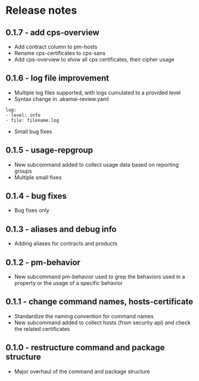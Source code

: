 # Release notes

## 0.1.7 - add cps-overview
- Add contract column to pm-hosts
- Rename cps-certificates to cps-sans
- Add cps-overview to show all cps certificates, their cipher usage

## 0.1.6 - log file improvement
- Multiple log files supported, with logs cumulated to a provided level
- Syntax change in .akamai-review.yaml
```
log:
- level: info
- file: filename.log
```
- Small bug fixes

## 0.1.5 - usage-repgroup
- New subcommand added to collect usage data based on reporting groups
- Multiple small fixes

## 0.1.4 - bug fixes
- Bug fixes only

## 0.1.3 - aliases and debug info
- Adding aliases for contracts and products

## 0.1.2 - pm-behavior
- New subcommand pm-behavior used to grep the behaviors used in a property or the usage of a specific behavior

## 0.1.1 - change command names, hosts-certificate
- Standardize the naming convention for command names
- New subcommand added to collect hosts (from security api) and check the related certificates

## 0.1.0 - restructure command and package structure
- Major overhaul of the command and package structure